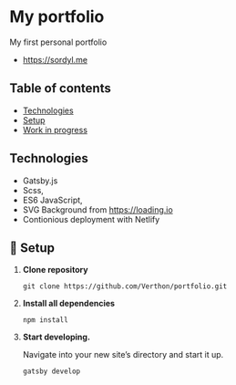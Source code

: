 # My portfolio

My first personal portfolio
- https://sordyl.me


## Table of contents
* [Technologies](#technologies)
* [Setup](#setup)
* [Work in progress](#work-in-progress)

## Technologies
- Gatsby.js
- Scss,
- ES6 JavaScript,
- SVG Background from https://loading.io
- Contionious deployment with Netlify

## 🚀 Setup

1. **Clone repository**
    ```shell
    git clone https://github.com/Verthon/portfolio.git
    ```
2.  **Install all dependencies**
    ```shell
    npm install
    ```
3.  **Start developing.**

    Navigate into your new site’s directory and start it up.

    ```shell
    gatsby develop
    ```
